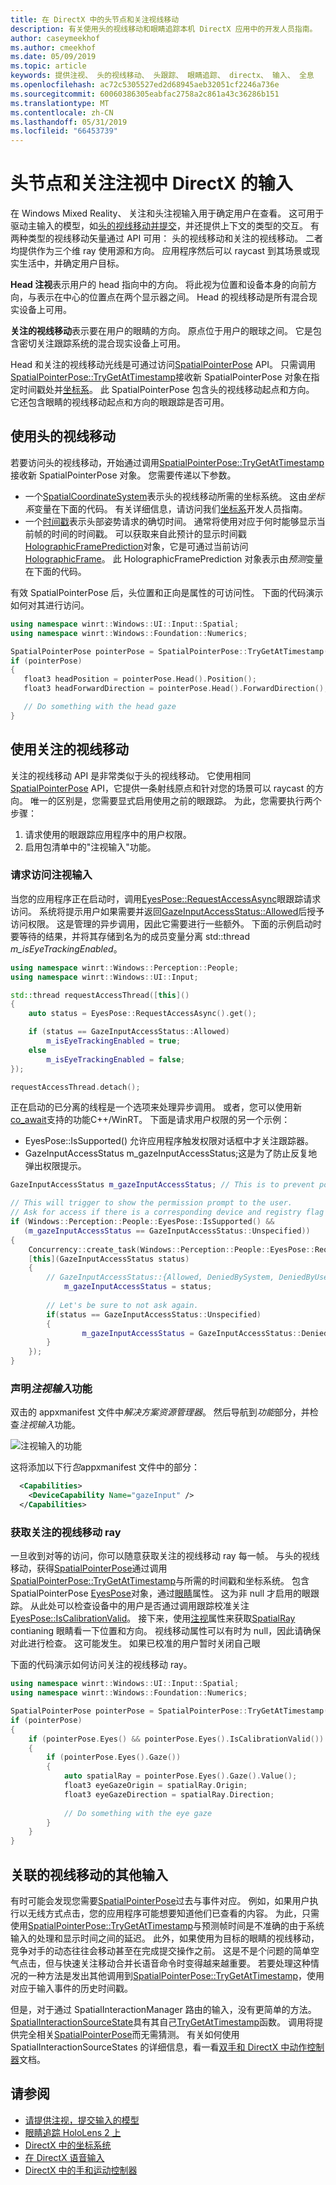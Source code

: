 ```yaml
---
title: 在 DirectX 中的头节点和关注视线移动
description: 有关使用头的视线移动和眼睛追踪本机 DirectX 应用中的开发人员指南。
author: caseymeekhof
ms.author: cmeekhof
ms.date: 05/09/2019
ms.topic: article
keywords: 提供注视、 头的视线移动、 头跟踪、 眼睛追踪、 directx、 输入、 全息
ms.openlocfilehash: ac72c5305527ed2d68945aeb32051cf2246a736e
ms.sourcegitcommit: 60060386305eabfac2758a2c861a43c36286b151
ms.translationtype: MT
ms.contentlocale: zh-CN
ms.lasthandoff: 05/31/2019
ms.locfileid: "66453739"
---
```

# <a name="head-and-eye-gaze-input-in-directx"></a>头节点和关注注视中 DirectX 的输入

在 Windows Mixed Reality、 关注和头注视输入用于确定用户在查看。 这可用于驱动主输入的模型，如[头的视线移动并提交](gaze-and-commit.md)，并还提供上下文的类型的交互。 有两种类型的视线移动矢量通过 API 可用： 头的视线移动和关注的视线移动。  二者均提供作为三个维 ray 使用源和方向。 应用程序然后可以 raycast 到其场景或现实生活中，并确定用户目标。

**Head 注视**表示用户的 head 指向中的方向。 将此视为位置和设备本身的向前方向，与表示在中心的位置点在两个显示器之间。  Head 的视线移动是所有混合现实设备上可用。

**关注的视线移动**表示要在用户的眼睛的方向。 原点位于用户的眼球之间。  它是包含密切关注跟踪系统的混合现实设备上可用。

Head 和关注的视线移动光线是可通过访问[SpatialPointerPose](https://docs.microsoft.com/en-us/uwp/api/Windows.UI.Input.Spatial.SpatialPointerPose) API。 只需调用[SpatialPointerPose::TryGetAtTimestamp](https://docs.microsoft.com/en-us/uwp/api/windows.ui.input.spatial.spatialpointerpose.trygetattimestamp)接收新 SpatialPointerPose 对象在指定时间戳处并[坐标系](coordinate-systems-in-directx.md)。 此 SpatialPointerPose 包含头的视线移动起点和方向。 它还包含眼睛的视线移动起点和方向的眼跟踪是否可用。

## <a name="using-head-gaze"></a>使用头的视线移动

若要访问头的视线移动，开始通过调用[SpatialPointerPose::TryGetAtTimestamp](https://docs.microsoft.com/en-us/uwp/api/windows.ui.input.spatial.spatialpointerpose.trygetattimestamp)接收新 SpatialPointerPose 对象。 您需要传递以下参数。
 - 一个[SpatialCoordinateSystem](https://docs.microsoft.com/en-us/uwp/api/windows.perception.spatial.spatialcoordinatesystem)表示头的视线移动所需的坐标系统。 这由*坐标系*变量在下面的代码。 有关详细信息，请访问我们[坐标系](coordinate-systems-in-directx.md)开发人员指南。
 - 一个[时间戳](https://docs.microsoft.com/en-us/uwp/api/windows.graphics.holographic.holographicframeprediction.timestamp#Windows_Graphics_Holographic_HolographicFramePrediction_Timestamp)表示头部姿势请求的确切时间。  通常将使用对应于何时能够显示当前帧的时间的时间戳。 可以获取来自此预计的显示时间戳[HolographicFramePrediction](https://docs.microsoft.com/en-us/uwp/api/Windows.Graphics.Holographic.HolographicFramePrediction)对象，它是可通过当前访问[HolographicFrame](https://docs.microsoft.com/en-us/uwp/api/windows.graphics.holographic.holographicframe)。  此 HolographicFramePrediction 对象表示由*预测*变量在下面的代码。

 有效 SpatialPointerPose 后，头位置和正向是属性的可访问性。  下面的代码演示如何对其进行访问。

 ```cpp
using namespace winrt::Windows::UI::Input::Spatial;
using namespace winrt::Windows::Foundation::Numerics;

SpatialPointerPose pointerPose = SpatialPointerPose::TryGetAtTimestamp(coordinateSystem, prediction.Timestamp());
if (pointerPose)
{
    float3 headPosition = pointerPose.Head().Position();
    float3 headForwardDirection = pointerPose.Head().ForwardDirection();

    // Do something with the head gaze
}
```

## <a name="using-eye-gaze"></a>使用关注的视线移动

关注的视线移动 API 是非常类似于头的视线移动。  它使用相同[SpatialPointerPose](https://docs.microsoft.com/en-us/uwp/api/Windows.UI.Input.Spatial.SpatialPointerPose) API，它提供一条射线原点和针对您的场景可以 raycast 的方向。  唯一的区别是，您需要显式启用使用之前的眼跟踪。 为此，您需要执行两个步骤：
1. 请求使用的眼跟踪应用程序中的用户权限。
2. 启用包清单中的"注视输入"功能。

### <a name="requesting-access-to-gaze-input"></a>请求访问注视输入
当您的应用程序正在启动时，调用[EyesPose::RequestAccessAsync](https://docs.microsoft.com/en-us/uwp/api/windows.perception.people.eyespose.requestaccessasync#Windows_Perception_People_EyesPose_RequestAccessAsync)眼跟踪请求访问。 系统将提示用户如果需要并返回[GazeInputAccessStatus::Allowed](https://docs.microsoft.com/en-us/uwp/api/windows.ui.input.gazeinputaccessstatus)后授予访问权限。 这是管理的异步调用，因此它需要进行一些额外。 下面的示例启动时要等待的结果，并将其存储到名为的成员变量分离 std::thread *m_isEyeTrackingEnabled*。

```cpp
using namespace winrt::Windows::Perception::People;
using namespace winrt::Windows::UI::Input;

std::thread requestAccessThread([this]()
{
    auto status = EyesPose::RequestAccessAsync().get();

    if (status == GazeInputAccessStatus::Allowed)
        m_isEyeTrackingEnabled = true;
    else
        m_isEyeTrackingEnabled = false;
});

requestAccessThread.detach();

```
正在启动的已分离的线程是一个选项来处理异步调用。  或者，您可以使用新[co_await](https://docs.microsoft.com/en-us/windows/uwp/cpp-and-winrt-apis/concurrency)支持的功能C++/WinRT。
下面是请求用户权限的另一个示例：
-   EyesPose::IsSupported() 允许应用程序触发权限对话框中才关注跟踪器。
-   GazeInputAccessStatus m_gazeInputAccessStatus;这是为了防止反复地弹出权限提示。

```cpp
GazeInputAccessStatus m_gazeInputAccessStatus; // This is to prevent popping up the permission prompt over and over again.

// This will trigger to show the permission prompt to the user.
// Ask for access if there is a corresponding device and registry flag did not disable it.
if (Windows::Perception::People::EyesPose::IsSupported() &&
   (m_gazeInputAccessStatus == GazeInputAccessStatus::Unspecified))
{ 
    Concurrency::create_task(Windows::Perception::People::EyesPose::RequestAccessAsync()).then(
    [this](GazeInputAccessStatus status)
    {
        // GazeInputAccessStatus::{Allowed, DeniedBySystem, DeniedByUser, Unspecified}
            m_gazeInputAccessStatus = status;
        
        // Let's be sure to not ask again.
        if(status == GazeInputAccessStatus::Unspecified)
        {
                m_gazeInputAccessStatus = GazeInputAccessStatus::DeniedBySystem;    
        }
    });
}

```


### <a name="declaring-the-gaze-input-capability"></a>声明*注视输入*功能

双击的 appxmanifest 文件中*解决方案资源管理器*。  然后导航到*功能*部分，并检查*注视输入*功能。 

![注视输入的功能](images/gaze-input-capability.png)

这将添加以下行*包*appxmanifest 文件中的部分：
```xml
  <Capabilities>
    <DeviceCapability Name="gazeInput" />
  </Capabilities>
```

### <a name="getting-the-eye-gaze-ray"></a>获取关注的视线移动 ray
一旦收到对等的访问，你可以随意获取关注的视线移动 ray 每一帧。  与头的视线移动，获得[SpatialPointerPose](https://docs.microsoft.com/en-us/uwp/api/Windows.UI.Input.Spatial.SpatialPointerPose)通过调用[SpatialPointerPose::TryGetAtTimestamp](https://docs.microsoft.com/en-us/uwp/api/windows.ui.input.spatial.spatialpointerpose.trygetattimestamp)与所需的时间戳和坐标系统。 包含 SpatialPointerPose [EyesPose](https://docs.microsoft.com/en-us/uwp/api/windows.perception.people.eyespose)对象，通过[眼睛](https://docs.microsoft.com/en-us/uwp/api/windows.ui.input.spatial.spatialpointerpose.eyes)属性。 这为非 null 才启用的眼跟踪。 从此处可以检查设备中的用户是否通过调用跟踪校准关注[EyesPose::IsCalibrationValid](https://docs.microsoft.com/en-us/uwp/api/windows.perception.people.eyespose.iscalibrationvalid#Windows_Perception_People_EyesPose_IsCalibrationValid)。  接下来，使用[注视](https://docs.microsoft.com/en-us/uwp/api/windows.perception.people.eyespose.gaze#Windows_Perception_People_EyesPose_Gaze)属性来获取[SpatialRay](https://docs.microsoft.com/en-us/uwp/api/windows.perception.spatial.spatialray) contianing 眼睛看一下位置和方向。 视线移动属性可以有时为 null，因此请确保对此进行检查。 这可能发生。 如果已校准的用户暂时关闭自己眼

下面的代码演示如何访问关注的视线移动 ray。

```cpp
using namespace winrt::Windows::UI::Input::Spatial;
using namespace winrt::Windows::Foundation::Numerics;

SpatialPointerPose pointerPose = SpatialPointerPose::TryGetAtTimestamp(coordinateSystem, prediction.Timestamp());
if (pointerPose)
{
    if (pointerPose.Eyes() && pointerPose.Eyes().IsCalibrationValid())
    {
        if (pointerPose.Eyes().Gaze())
        {
            auto spatialRay = pointerPose.Eyes().Gaze().Value();
            float3 eyeGazeOrigin = spatialRay.Origin;
            float3 eyeGazeDirection = spatialRay.Direction;
            
            // Do something with the eye gaze
        }
    }
}

```

## <a name="correlating-gaze-with-other-inputs"></a>关联的视线移动的其他输入

有时可能会发现您需要[SpatialPointerPose](https://docs.microsoft.com/en-us/uwp/api/windows.ui.input.spatial.spatialpointerpose)过去与事件对应。 例如，如果用户执行以无线方式点击，您的应用程序可能想要知道他们已查看的内容。 为此，只需使用[SpatialPointerPose::TryGetAtTimestamp](https://docs.microsoft.com/en-us/uwp/api/windows.ui.input.spatial.spatialpointerpose.trygetattimestamp)与预测帧时间是不准确的由于系统输入的处理和显示时间之间的延迟。 此外，如果使用为目标的眼睛的视线移动，竞争对手的动态往往会移动甚至在完成提交操作之前。 这是不是个问题的简单空气点击，但与快速关注移动合并长语音命令时变得越来越重要。 若要处理这种情况的一种方法是发出其他调用到[SpatialPointerPose::TryGetAtTimestamp](https://docs.microsoft.com/en-us/uwp/api/windows.ui.input.spatial.spatialpointerpose.trygetattimestamp)，使用对应于输入事件的历史时间戳。  

但是，对于通过 SpatialInteractionManager 路由的输入，没有更简单的方法。 [SpatialInteractionSourceState](https://docs.microsoft.com/en-us/uwp/api/windows.ui.input.spatial.spatialinteractionsourcestate)具有其自己[TryGetAtTimestamp](https://docs.microsoft.com/en-us/uwp/api/windows.ui.input.spatial.spatialinteractionsourcestate.trygetpointerpose)函数。 调用将提供完全相关[SpatialPointerPose](https://docs.microsoft.com/en-us/uwp/api/windows.ui.input.spatial.spatialpointerpose)而无需猜测。 有关如何使用 SpatialInteractionSourceStates 的详细信息，看一看[双手和 DirectX 中动作控制器](hands-and-motion-controllers-in-directx.md)文档。

## <a name="see-also"></a>请参阅
* [请提供注视，提交输入的模型](gaze-and-commit.md)
* [眼睛追踪 HoloLens 2 上](eye-tracking.md)
* [DirectX 中的坐标系统](coordinate-systems-in-directx.md)
* [在 DirectX 语音输入](voice-input-in-directx.md)
* [DirectX 中的手和运动控制器](hands-and-motion-controllers-in-directx.md)
